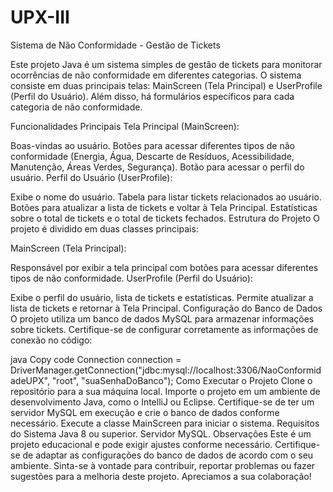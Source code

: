 # UPX-III

Sistema de Não Conformidade - Gestão de Tickets

Este projeto Java é um sistema simples de gestão de tickets para monitorar ocorrências de não conformidade em diferentes categorias. O sistema consiste em duas principais telas: MainScreen (Tela Principal) e UserProfile (Perfil do Usuário). Além disso, há formulários específicos para cada categoria de não conformidade.

Funcionalidades Principais
Tela Principal (MainScreen):

Boas-vindas ao usuário.
Botões para acessar diferentes tipos de não conformidade (Energia, Água, Descarte de Resíduos, Acessibilidade, Manutenção, Áreas Verdes, Segurança).
Botão para acessar o perfil do usuário.
Perfil do Usuário (UserProfile):

Exibe o nome do usuário.
Tabela para listar tickets relacionados ao usuário.
Botões para atualizar a lista de tickets e voltar à Tela Principal.
Estatísticas sobre o total de tickets e o total de tickets fechados.
Estrutura do Projeto
O projeto é dividido em duas classes principais:

MainScreen (Tela Principal):

Responsável por exibir a tela principal com botões para acessar diferentes tipos de não conformidade.
UserProfile (Perfil do Usuário):

Exibe o perfil do usuário, lista de tickets e estatísticas.
Permite atualizar a lista de tickets e retornar à Tela Principal.
Configuração do Banco de Dados
O projeto utiliza um banco de dados MySQL para armazenar informações sobre tickets. Certifique-se de configurar corretamente as informações de conexão no código:

java
Copy code
Connection connection = DriverManager.getConnection("jdbc:mysql://localhost:3306/NaoConformidadeUPX", "root", "suaSenhaDoBanco");
Como Executar o Projeto
Clone o repositório para a sua máquina local.
Importe o projeto em um ambiente de desenvolvimento Java, como o IntelliJ ou Eclipse.
Certifique-se de ter um servidor MySQL em execução e crie o banco de dados conforme necessário.
Execute a classe MainScreen para iniciar o sistema.
Requisitos do Sistema
Java 8 ou superior.
Servidor MySQL.
Observações
Este é um projeto educacional e pode exigir ajustes conforme necessário.
Certifique-se de adaptar as configurações do banco de dados de acordo com o seu ambiente.
Sinta-se à vontade para contribuir, reportar problemas ou fazer sugestões para a melhoria deste projeto. Apreciamos a sua colaboração!
